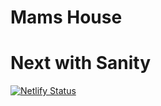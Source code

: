 # Mams House

# Next with Sanity

[![Netlify Status](https://api.netlify.com/api/v1/badges/7b632914-c9db-4a6d-b447-d84e5e31ef7e/deploy-status)](https://app.netlify.com/sites/jazzy-sable-d4a068/deploys)
